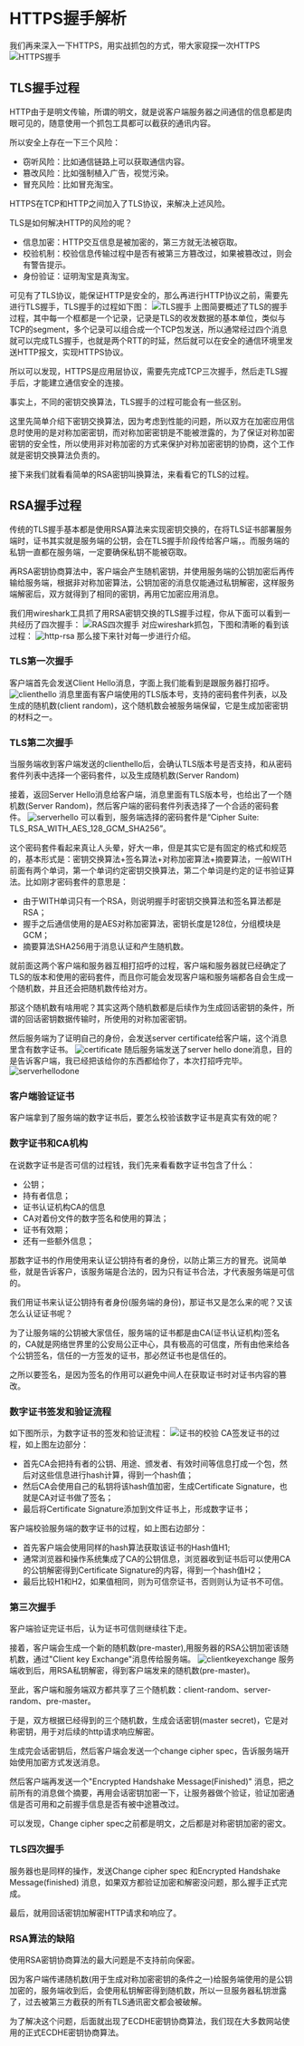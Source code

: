 #   HTTPS握手解析

我们再来深入一下HTTPS，用实战抓包的方式，带大家窥探一次HTTPS
![HTTPS握手](./HTTPS握手.webp)

##  TLS握手过程
HTTP由于是明文传输，所谓的明文，就是说客户端服务器之间通信的信息都是肉眼可见的，随意使用一个抓包工具都可以截获的通讯内容。

所以安全上存在一下三个风险：
-   窃听风险：比如通信链路上可以获取通信内容。
-   篡改风险：比如强制植入广告，视觉污染。
-   冒充风险：比如冒充淘宝。

HTTPS在TCP和HTTP之间加入了TLS协议，来解决上述风险。

TLS是如何解决HTTP的风险的呢？
-   信息加密：HTTP交互信息是被加密的，第三方就无法被窃取。
-   校验机制：校验信息传输过程中是否有被第三方篡改过，如果被篡改过，则会有警告提示。
-   身份验证：证明淘宝是真淘宝。

可见有了TLS协议，能保证HTTP是安全的，那么再进行HTTP协议之前，需要先进行TLS握手，TLS握手的过程如下图：
![TLS握手](./tls握手.webp)
上图简要概述了TLS的握手过程，其中每一个框都是一个记录，记录是TLS的收发数据的基本单位，类似与TCP的segment，多个记录可以组合成一个TCP包发送，所以通常经过四个消息就可以完成TLS握手，也就是两个RTT的时延，然后就可以在安全的通信环境里发送HTTP报文，实现HTTPS协议。

所以可以发现，HTTPS是应用层协议，需要先完成TCP三次握手，然后走TLS握手后，才能建立通信安全的连接。

事实上，不同的密钥交换算法，TLS握手的过程可能会有一些区别。

这里先简单介绍下密钥交换算法，因为考虑到性能的问题，所以双方在加密应用信息时使用的是对称加密密钥，而对称加密密钥是不能被泄露的，为了保证对称加密密钥的安全性，所以使用非对称加密的方式来保护对称加密密钥的协商，这个工作就是密钥交换算法负责的。

接下来我们就看看简单的RSA密钥叫换算法，来看看它的TLS的过程。

##  RSA握手过程
传统的TLS握手基本都是使用RSA算法来实现密钥交换的，在将TLS证书部署服务端时，证书其实就是服务端的公钥，会在TLS握手阶段传给客户端，。而服务端的私钥一直都在服务端，一定要确保私钥不能被窃取。

再RSA密钥协商算法中，客户端会产生随机密钥，并使用服务端的公钥加密后再传输给服务端，根据非对称加密算法，公钥加密的消息仅能通过私钥解密，这样服务端解密后，双方就得到了相同的密钥，再用它加密应用消息。

我们用wireshark工具抓了用RSA密钥交换的TLS握手过程，你从下面可以看到一共经历了四次握手：
![RAS四次握手](./tls四次握手.webp)
对应wireshark抓包，下图和清晰的看到该过程：
![http-rsa](./https_rsa.webp)
那么接下来针对每一步进行介绍。

### TLS第一次握手
客户端首先会发送Client Hello消息，字面上我们能看到是跟服务器打招呼。
![clienthello](clienthello.webp)
消息里面有客户端使用的TLS版本号，支持的密码套件列表，以及生成的随机数(client random)，这个随机数会被服务端保留，它是生成加密密钥的材料之一。

### TLS第二次握手
当服务端收到客户端发送的clienthello后，会确认TLS版本号是否支持，和从密码套件列表中选择一个密码套件，以及生成随机数(Server Random)

接着，返回Server Hello消息给客户端，消息里面有TLS版本号，也给出了一个随机数(Server Random)，然后客户端的密码套件列表选择了一个合适的密码套件。
![serverhello](./serverhello.webp)
可以看到，服务端选择的密码套件是“Cipher Suite: TLS_RSA_WITH_AES_128_GCM_SHA256”。

这个密码套件看起来真让人头晕，好大一串，但是其实它是有固定的格式和规范的，基本形式是：密钥交换算法+签名算法+对称加密算法+摘要算法，一般WITH前面有两个单词，第一个单词约定密钥交换算法，第二个单词是约定的证书验证算法。比如刚才密码套件的意思是：
-   由于WITH单词只有一个RSA，则说明握手时密钥交换算法和签名算法都是RSA；
-   握手之后通信使用的是AES对称加密算法，密钥长度是128位，分组模块是GCM；
-   摘要算法SHA256用于消息认证和产生随机数。

就前面这两个客户端和服务器互相打招呼的过程，客户端和服务器就已经确定了TLS的版本和使用的密码套件，而且你可能会发现客户端和服务端都各自会生成一个随机数，并且还会把随机数传给对方。

那这个随机数有啥用呢？其实这两个随机数都是后续作为生成回话密钥的条件，所谓的回话密钥数据传输时，所使用的对称加密密钥。

然后服务端为了证明自己的身份，会发送server certificate给客户端，这个消息里含有数字证书。
![certificate](./certificate.webp)
随后服务端发送了server hello done消息，目的是告诉客户端，我已经把该给你的东西都给你了，本次打招呼完毕。
![serverhellodone](serverhellodone.webp)

### 客户端验证证书
客户端拿到了服务端的数字证书后，要怎么校验该数字证书是真实有效的呢？

### 数字证书和CA机构
在说数字证书是否可信的过程钱，我们先来看看数字证书包含了什么：
-   公钥；
-   持有者信息；
-   证书认证机构CA的信息
-   CA对着份文件的数字签名和使用的算法；
-   证书有效期；
-   还有一些额外信息；

那数字证书的作用使用来认证公钥持有者的身份，以防止第三方的冒充。说简单些，就是告诉客户，该服务端是合法的，因为只有证书合法，才代表服务端是可信的。

我们用证书来认证公钥持有者身份(服务端的身份)，那证书又是怎么来的呢？又该怎么认证证书呢？

为了让服务端的公钥被大家信任，服务端的证书都是由CA(证书认证机构)签名的，CA就是网络世界里的公安局公正中心，具有极高的可信度，所有由他来给各个公钥签名，信任的一方签发的证书，那必然证书也是信任的。

之所以要签名，是因为签名的作用可以避免中间人在获取证书时对证书内容的篡改。

### 数字证书签发和验证流程
如下图所示，为数字证书的签发和验证流程：
![证书的校验](./证书的校验.webp)
CA签发证书的过程，如上图左边部分：
-   首先CA会把持有者的公钥、用途、颁发者、有效时间等信息打成一个包，然后对这些信息进行hash计算，得到一个hash值；
-   然后CA会使用自己的私钥将该hash值加密，生成Certificate Signature，也就是CA对证书做了签名；
-   最后将Certificate Signature添加到文件证书上，形成数字证书；

客户端校验服务端的数字证书的过程，如上图右边部分：
-   首先客户端会使用同样的hash算法获取该证书的Hash值H1;
-   通常浏览器和操作系统集成了CA的公钥信息，浏览器收到证书后可以使用CA的公钥解密得到Certificate Signature的内容，得到一个hash值H2；
-   最后比较H1和H2，如果值相同，则为可信奈证书，否则则认为证书不可信。

### 第三次握手
客户端验证完证书后，认为证书可信则继续往下走。

接着，客户端会生成一个新的随机数(pre-master),用服务器的RSA公钥加密该随机数，通过"Client key Exchange"消息传给服务端。
![clientkeyexchange](./clietnkeyexchange.webp)
服务端收到后，用RSA私钥解密，得到客户端发来的随机数(pre-master)。

至此，客户端和服务端双方都共享了三个随机数：client-random、server-random、pre-master。

于是，双方根据已经得到的三个随机数，生成会话密钥(master secret)，它是对称密钥，用于对后续的http请求响应解密。

生成完会话密钥后，然后客户端会发送一个change cipher spec，告诉服务端开始使用加密方式发送消息。

然后客户端再发送一个"Encrypted Handshake Message(Finished)" 消息，把之前所有的消息做个摘要，再用会话密钥加密一下，让服务器做个验证，验证加密通信是否可用和之前握手信息是否有被中途篡改过。

可以发现，Change cipher spec之前都是明文，之后都是对称密钥加密的密文。

### TLS四次握手
服务器也是同样的操作，发送Change cipher spec 和Encrypted Handshake Message(finished) 消息，如果双方都验证加密和解密没问题，那么握手正式完成。

最后，就用回话密钥加解密HTTP请求和响应了。

### RSA算法的缺陷
使用RSA密钥协商算法的最大问题是不支持前向保密。

因为客户端传递随机数(用于生成对称加密密钥的条件之一)给服务端使用的是公钥加密的，服务端收到后，会使用私钥解密得到随机数，所以一旦服务器私钥泄露了，过去被第三方截获的所有TLS通讯密文都会被破解。

为了解决这个问题，后面就出现了ECDHE密钥协商算法，我们现在大多数网站使用的正式ECDHE密钥协商算法。
